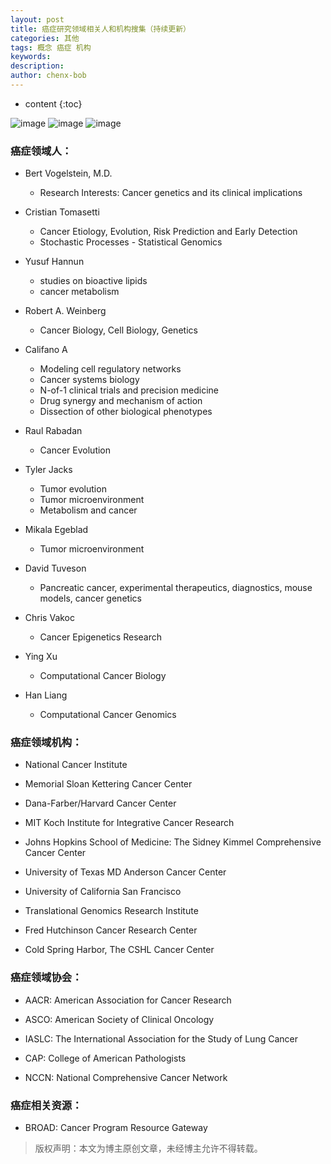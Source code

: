 ```yaml
---
layout: post
title: 癌症研究领域相关人和机构搜集（持续更新）
categories: 其他
tags: 概念 癌症 机构
keywords: 
description: 
author: chenx-bob
---
```


* content
{:toc}


![image](https://cl.ly/1o402l3p2X30/Image%202017-03-30%20at%205.00.30%20pm.png)
![image](https://cl.ly/3x3z1T3a2u2u/Image%202017-03-30%20at%205.00.09%20pm.png)
![image](https://cl.ly/182h2p1Y2D3s/Image%202017-03-30%20at%204.59.43%20pm.png)







### 癌症领域人：

* Bert Vogelstein, M.D.
  - Research Interests: Cancer genetics and its clinical implications

* Cristian Tomasetti 
  - Cancer Etiology, Evolution, Risk Prediction and Early Detection 
  - Stochastic Processes - Statistical Genomics

* Yusuf Hannun
  - studies on bioactive lipids
  - cancer metabolism

* Robert A. Weinberg
  - Cancer Biology, Cell Biology, Genetics

* Califano A
  - Modeling cell regulatory networks
  - Cancer systems biology
  - N-of-1 clinical trials and precision medicine
  - Drug synergy and mechanism of action
  - Dissection of other biological phenotypes

* Raul Rabadan
  - Cancer Evolution

* Tyler Jacks
  - Tumor evolution
  - Tumor microenvironment
  - Metabolism and cancer

* Mikala Egeblad
  - Tumor microenvironment

* David Tuveson
  - Pancreatic cancer, experimental therapeutics, diagnostics, mouse models, cancer genetics

* Chris Vakoc
  - Cancer Epigenetics Research

* Ying Xu
  - Computational Cancer Biology

* Han Liang
  - Computational Cancer Genomics

### 癌症领域机构：

* National Cancer Institute

* Memorial Sloan Kettering Cancer Center

* Dana-Farber/Harvard Cancer Center

* MIT Koch Institute for Integrative Cancer Research

* Johns Hopkins School of Medicine: The Sidney Kimmel Comprehensive Cancer Center 

* University of Texas MD Anderson Cancer Center

* University of California San Francisco

* Translational Genomics Research Institute
 
* Fred Hutchinson Cancer Research Center

* Cold Spring Harbor, The CSHL Cancer Center

### 癌症领域协会：

* AACR: American Association for Cancer Research

* ASCO: American Society of Clinical Oncology

* IASLC: The International Association for the Study of Lung Cancer

* CAP: College of American Pathologists

* NCCN: National Comprehensive Cancer Network

### 癌症相关资源：

* BROAD: Cancer Program Resource Gateway




> 版权声明：本文为博主原创文章，未经博主允许不得转载。
